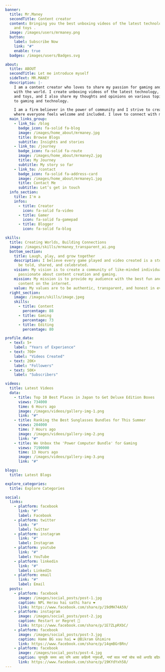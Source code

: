 ```yaml
---
banner:
  title: Mr.Maney
  secondTitle: Content creator
  content: Bringing you the best unboxing videos of the latest technology, games,
    and toys .
  image: /images/users/mrmaney.png
  button:
    label: Subscribe Now
    link: "#"
    enable: true
  badges: /images/users/Badges.svg

about:
  title: ABOUT
  secondTitle: Let me introduce myself
  sideText: MR.MANEY
  description: |-
    I am a content creator who loves to share my passion for gaming and technology
    with the world. I create unboxing videos of the latest technology, games,
    and toys, and I also share my thoughts and opinions on various topics related
    to gaming and technology.

    I am a firm believer in the power of community and I strive to create a space
    where everyone feels welcome and included. I love to connect with my audience
  main_links_group:
    - link_to: /blog
      badge_icon: fa-solid fa-blog
      image: /images/home_about/mrmaney.jpg
      title: Browse Blogs
      subtitle: Insights and stories
    - link_to: /journey
      badge_icon: fa-solid fa-route
      image: /images/home_about/mrmaney2.jpg
      title: My Journey
      subtitle: My story so far
    - link_to: /contact
      badge_icon: fa-solid fa-address-card
      image: /images/home_about/mrmaney1.jpg
      title: Contact Me
      subtitle: Let’s get in touch
  info_section:
    title: I'm a
    infos:
      - title: Creator
        icon: fa-solid fa-video
      - title: Gamer
        icon: fa-solid fa-gamepad
      - title: Blogger
        icon: fa-solid fa-blog

skills:
  title: Creating Worlds, Building Connections
  image: /images/skills/mrmaney_transparent_ai.png
  bottom_section:
    title: Laugh, play, and grow together
    description: I believe every game played and video created is a story waiting to
      be told, shared, and celebrated.
    vision: My vision is to create a community of like-minded individuals who
      passionate about content creation and gaming.
    mission: My mission is to provide my audience with the best fun and gaming
      content on the internet.
    value: My values are to be authentic, transparent, and honest in everything I do.
  right_section:
    image: /images/skills/image.jpeg
    skills:
      - title: Content
        percentage: 88
      - title: Gaming
        percentage: 73
      - title: Editing
        percentage: 80

profile_data:
  - text: 5+
    label: "Years of Experience"
  - text: 700+
    label: "Videos Created"
  - text: 20K+
    label: "Followers"
  - text: 50K+
    label: "Subscribers"

videos:
  title: Latest Videos
  data:
    - title: Top 10 Best Places in Japan to Get Deluxe Edition Boxes
      views: 734000
      time: 6 Hours ago
      image: /images/videos/gallery-img-1.png
      link: "#"
    - title: Ranking the Best Sunglasses Bundles for This Summer
      views: 204000
      time: 7 Hours ago
      image: /images/videos/gallery-img-2.png
      link: "#"
    - title: We Unbox the 'Power Computer Bundle' for Gaming
      views: 7190000
      time: 13 Hours ago
      image: /images/videos/gallery-img-3.png
      link: "#"

blogs:
  title: Latest Blogs

explore_categories:
  title: Explore Categories

social:
  links:
    - platform: facebook
      link: "#"
      label: Facebook
    - platform: twitter
      link: "#"
      label: Twitter
    - platform: instagram
      link: "#"
      label: Instagram
    - platform: youtube
      link: "#"
      label: YouTube
    - platform: linkedin
      link: "#"
      label: LinkedIn
    - platform: email
      link: "#"
      label: Email
  posts:
    - platform: facebook
      image: /images/social_posts/post-1.jpg
      caption: NPL Herau hai sathi haru ❤️
      link: https://www.facebook.com/share/p/19dMH74A59/
    - platform: instagram
      image: /images/social_posts/post-2.jpg
      caption: Restart or Regret 🫥
      link: https://www.facebook.com/share/p/1E7ZLpRXbC/
    - platform: facebook
      image: /images/social_posts/post-3.jpg
      caption: Hame BG xau hai ❤️ @Bikram Ghimire
      link: https://www.facebook.com/share/p/14qmBGrBRn/
    - platform: facebook
      image: /images/social_posts/post-4.jpg
      caption: जुनसुकै समय आए पनि आशा कहिल्यै नगुमाऔं, नयाँ साल नयाँ सोच सधैं अगाडि बढिरहौँ
      link: https://www.facebook.com/share/p/19KYdYxh58/
---
```


